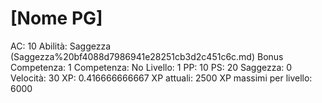 # [Nome PG]

AC: 10
Abilità: Saggezza (Saggezza%20bf4088d7986941e28251cb3d2c451c6c.md)
Bonus Competenza: 1
Competenza: No
Livello: 1
PP: 10
PS: 20
Saggezza: 0
Velocità: 30
XP: 0.416666666667
XP attuali: 2500
XP massimi per livello: 6000